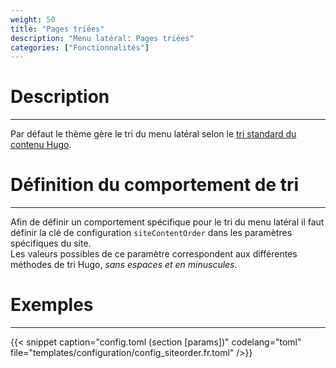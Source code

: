 ```yaml
---
weight: 50
title: "Pages triées"
description: "Menu latéral: Pages triées"
categories: ["Fonctionnalités"]
---
```


# Description
---

Par défaut le thème gère le tri du menu latéral selon le [tri standard du contenu Hugo](https://gohugo.io/templates/lists/#order-content).

# Définition du comportement de tri
---

Afin de définir un comportement spécifique pour le tri du menu latéral il faut définir la clé de configuration `siteContentOrder` dans les paramètres spécifiques du site.  
Les valeurs possibles de ce paramètre correspondent aux différentes méthodes de tri Hugo, *sans espaces et en minuscules*.

# Exemples
---

{{< snippet
    caption="config.toml (section [params])"
    codelang="toml"
    file="templates/configuration/config_siteorder.fr.toml"
/>}}